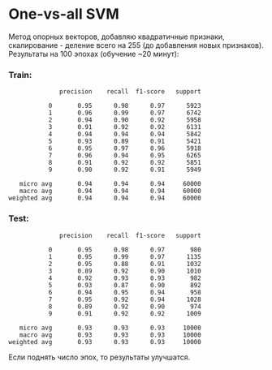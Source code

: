# One-vs-all SVM
Метод опорных векторов, добавляю квадратичные признаки, скалирование - деление всего на 255 (до добавления новых признаков).
Результаты на 100 эпохах (обучение ~20 минут):
### Train: 
                  precision    recall  f1-score   support

               0       0.95      0.98      0.97      5923
               1       0.96      0.99      0.97      6742
               2       0.94      0.90      0.92      5958
               3       0.91      0.92      0.92      6131
               4       0.94      0.94      0.94      5842
               5       0.93      0.89      0.91      5421
               6       0.95      0.97      0.96      5918
               7       0.96      0.94      0.95      6265
               8       0.91      0.92      0.92      5851
               9       0.90      0.92      0.91      5949

       micro avg       0.94      0.94      0.94     60000
       macro avg       0.94      0.94      0.94     60000
    weighted avg       0.94      0.94      0.94     60000


    

### Test: 
                  precision    recall  f1-score   support

               0       0.95      0.98      0.97       980
               1       0.95      0.99      0.97      1135
               2       0.95      0.88      0.91      1032
               3       0.89      0.92      0.90      1010
               4       0.92      0.93      0.93       982
               5       0.93      0.87      0.90       892
               6       0.94      0.95      0.94       958
               7       0.95      0.92      0.94      1028
               8       0.89      0.92      0.90       974
               9       0.91      0.92      0.92      1009

       micro avg       0.93      0.93      0.93     10000
       macro avg       0.93      0.93      0.93     10000
    weighted avg       0.93      0.93      0.93     10000

Если поднять число эпох, то результаты улучшатся.
